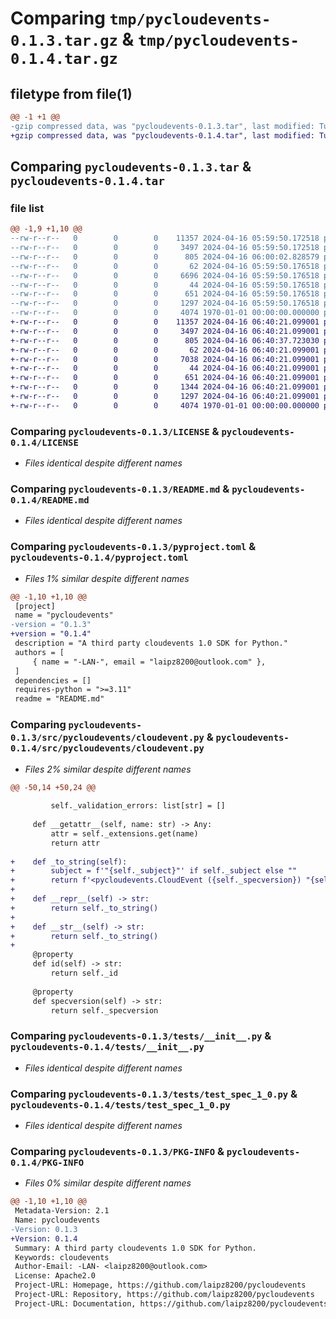 # Comparing `tmp/pycloudevents-0.1.3.tar.gz` & `tmp/pycloudevents-0.1.4.tar.gz`

## filetype from file(1)

```diff
@@ -1 +1 @@
-gzip compressed data, was "pycloudevents-0.1.3.tar", last modified: Tue Apr 16 06:00:02 2024, max compression
+gzip compressed data, was "pycloudevents-0.1.4.tar", last modified: Tue Apr 16 06:40:37 2024, max compression
```

## Comparing `pycloudevents-0.1.3.tar` & `pycloudevents-0.1.4.tar`

### file list

```diff
@@ -1,9 +1,10 @@
--rw-r--r--   0        0        0    11357 2024-04-16 05:59:50.172518 pycloudevents-0.1.3/LICENSE
--rw-r--r--   0        0        0     3497 2024-04-16 05:59:50.172518 pycloudevents-0.1.3/README.md
--rw-r--r--   0        0        0      805 2024-04-16 06:00:02.828579 pycloudevents-0.1.3/pyproject.toml
--rw-r--r--   0        0        0       62 2024-04-16 05:59:50.176518 pycloudevents-0.1.3/src/pycloudevents/__init__.py
--rw-r--r--   0        0        0     6696 2024-04-16 05:59:50.176518 pycloudevents-0.1.3/src/pycloudevents/cloudevent.py
--rw-r--r--   0        0        0       44 2024-04-16 05:59:50.176518 pycloudevents-0.1.3/src/pycloudevents/exceptions.py
--rw-r--r--   0        0        0      651 2024-04-16 05:59:50.176518 pycloudevents-0.1.3/tests/__init__.py
--rw-r--r--   0        0        0     1297 2024-04-16 05:59:50.176518 pycloudevents-0.1.3/tests/test_spec_1_0.py
--rw-r--r--   0        0        0     4074 1970-01-01 00:00:00.000000 pycloudevents-0.1.3/PKG-INFO
+-rw-r--r--   0        0        0    11357 2024-04-16 06:40:21.099001 pycloudevents-0.1.4/LICENSE
+-rw-r--r--   0        0        0     3497 2024-04-16 06:40:21.099001 pycloudevents-0.1.4/README.md
+-rw-r--r--   0        0        0      805 2024-04-16 06:40:37.723030 pycloudevents-0.1.4/pyproject.toml
+-rw-r--r--   0        0        0       62 2024-04-16 06:40:21.099001 pycloudevents-0.1.4/src/pycloudevents/__init__.py
+-rw-r--r--   0        0        0     7038 2024-04-16 06:40:21.099001 pycloudevents-0.1.4/src/pycloudevents/cloudevent.py
+-rw-r--r--   0        0        0       44 2024-04-16 06:40:21.099001 pycloudevents-0.1.4/src/pycloudevents/exceptions.py
+-rw-r--r--   0        0        0      651 2024-04-16 06:40:21.099001 pycloudevents-0.1.4/tests/__init__.py
+-rw-r--r--   0        0        0     1344 2024-04-16 06:40:21.099001 pycloudevents-0.1.4/tests/test_cloudevent.py
+-rw-r--r--   0        0        0     1297 2024-04-16 06:40:21.099001 pycloudevents-0.1.4/tests/test_spec_1_0.py
+-rw-r--r--   0        0        0     4074 1970-01-01 00:00:00.000000 pycloudevents-0.1.4/PKG-INFO
```

### Comparing `pycloudevents-0.1.3/LICENSE` & `pycloudevents-0.1.4/LICENSE`

 * *Files identical despite different names*

### Comparing `pycloudevents-0.1.3/README.md` & `pycloudevents-0.1.4/README.md`

 * *Files identical despite different names*

### Comparing `pycloudevents-0.1.3/pyproject.toml` & `pycloudevents-0.1.4/pyproject.toml`

 * *Files 1% similar despite different names*

```diff
@@ -1,10 +1,10 @@
 [project]
 name = "pycloudevents"
-version = "0.1.3"
+version = "0.1.4"
 description = "A third party cloudevents 1.0 SDK for Python."
 authors = [
     { name = "-LAN-", email = "laipz8200@outlook.com" },
 ]
 dependencies = []
 requires-python = ">=3.11"
 readme = "README.md"
```

### Comparing `pycloudevents-0.1.3/src/pycloudevents/cloudevent.py` & `pycloudevents-0.1.4/src/pycloudevents/cloudevent.py`

 * *Files 2% similar despite different names*

```diff
@@ -50,14 +50,24 @@
 
         self._validation_errors: list[str] = []
 
     def __getattr__(self, name: str) -> Any:
         attr = self._extensions.get(name)
         return attr
 
+    def _to_string(self):
+        subject = f'"{self._subject}"' if self._subject else ""
+        return f'<pycloudevents.CloudEvent ({self._specversion}) "{self._type}" "{self._id}" "{self._source}" {subject}>'
+
+    def __repr__(self) -> str:
+        return self._to_string()
+
+    def __str__(self) -> str:
+        return self._to_string()
+
     @property
     def id(self) -> str:
         return self._id
 
     @property
     def specversion(self) -> str:
         return self._specversion
```

### Comparing `pycloudevents-0.1.3/tests/__init__.py` & `pycloudevents-0.1.4/tests/__init__.py`

 * *Files identical despite different names*

### Comparing `pycloudevents-0.1.3/tests/test_spec_1_0.py` & `pycloudevents-0.1.4/tests/test_spec_1_0.py`

 * *Files identical despite different names*

### Comparing `pycloudevents-0.1.3/PKG-INFO` & `pycloudevents-0.1.4/PKG-INFO`

 * *Files 0% similar despite different names*

```diff
@@ -1,10 +1,10 @@
 Metadata-Version: 2.1
 Name: pycloudevents
-Version: 0.1.3
+Version: 0.1.4
 Summary: A third party cloudevents 1.0 SDK for Python.
 Keywords: cloudevents
 Author-Email: -LAN- <laipz8200@outlook.com>
 License: Apache2.0
 Project-URL: Homepage, https://github.com/laipz8200/pycloudevents
 Project-URL: Repository, https://github.com/laipz8200/pycloudevents
 Project-URL: Documentation, https://github.com/laipz8200/pycloudevents/blob/main/README.md
```

